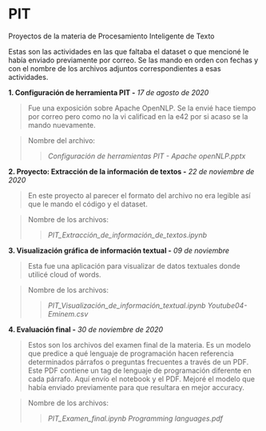 # PIT
Proyectos de la materia de Procesamiento Inteligente de Texto

Estas son las actividades en las que faltaba el dataset o que mencioné le había enviado previamente por correo. Se las mando en orden con fechas y con el nombre de los archivos adjuntos correspondientes a esas actividades.



**1. Configuración de herramienta PIT -** *17 de agosto de 2020*
 >Fue una exposición sobre Apache OpenNLP. Se la envié hace tiempo por correo pero como no la vi calificad en la e42 por si acaso se la mando nuevamente.
 
 >Nombre del archivo:
 >>*Configuración de herramientas PIT - Apache openNLP.pptx*


**2.  Proyecto: Extracción de la información de textos -** *22 de noviembre de 2020*
>En este proyecto al parecer el formato del archivo no era legible así que le mando el código y el dataset.

>Nombre de los archivos:
>>*PIT_Extracción_de_información_de_textos.ipynb*


**3. Visualización gráfica de información textual -** *09 de noviembre*
>Esta fue una aplicación para visualizar de datos textuales donde utilicé cloud of words.

>Nombre de los archivos:
>>*PIT_Visualización_de_información_textual.ipynb*
>>*Youtube04-Eminem.csv*

**4. Evaluación final -** *30 de noviembre de 2020*
>Estos son los archivos del examen final de la materia. Es un modelo que predice a qué lenguaje de programación hacen referencia determinados párrafos o preguntas frecuentes a través de un PDF. Este PDF contiene un tag de lenguaje de programación diferente en cada párrafo. Aquí envío el notebook y el PDF. Mejoré el modelo que había enviado previamente para que resultara en mejor accuracy.

>Nombre de los archivos:
>>*PIT_Examen_final.ipynb*
>>*Programming languages.pdf*
